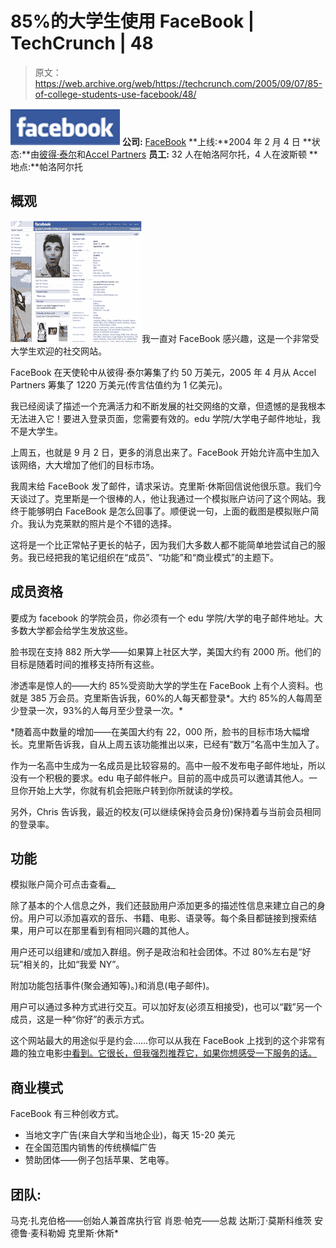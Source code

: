 # 85%的大学生使用 FaceBook | TechCrunch | 48

> 原文：<https://web.archive.org/web/https://techcrunch.com/2005/09/07/85-of-college-students-use-facebook/48/>

![FaceBook](img/18947429aa5a3a2f8ae387cd49bb55ea.png) **公司:** [FaceBook](https://web.archive.org/web/20180305191917/http://www.crunchbase.com/company/facebook) 
**上线:**2004 年 2 月 4 日
**状态:**由[彼得·泰尔](https://web.archive.org/web/20180305191917/http://en.wikipedia.org/wiki/Peter_Thiel)和[Accel Partners](https://web.archive.org/web/20180305191917/http://www.accel.com/)
**员工:** 32 人在帕洛阿尔托，4 人在波斯顿
**地点:**帕洛阿尔托

## 概观

![](img/c46411f49a9fcd1f575d526a27104db2.png)我一直对 FaceBook 感兴趣，这是一个非常受大学生欢迎的社交网站。

FaceBook 在天使轮中从彼得·泰尔筹集了约 50 万美元，2005 年 4 月从 Accel Partners 筹集了 1220 万美元(传言估值约为 1 亿美元)。

我已经阅读了描述一个充满活力和不断发展的社交网络的文章，但遗憾的是我根本无法进入它！要进入登录页面，您需要有效的。edu 学院/大学电子邮件地址，我不是大学生。

上周五，也就是 9 月 2 日，更多的消息出来了。FaceBook 开始允许高中生加入该网络，大大增加了他们的目标市场。

我周末给 FaceBook 发了邮件，请求采访。克里斯·休斯回信说他很乐意。我们今天谈过了。克里斯是一个很棒的人，他让我通过一个模拟账户访问了这个网站。我终于能够明白 FaceBook 是怎么回事了。顺便说一句，上面的截图是模拟账户简介。我认为克莱默的照片是个不错的选择。

这将是一个比正常帖子更长的帖子，因为我们大多数人都不能简单地尝试自己的服务。我已经把我的笔记组织在“成员”、“功能”和“商业模式”的主题下。

## 成员资格

要成为 facebook 的学院会员，你必须有一个 edu 学院/大学的电子邮件地址。大多数大学都会给学生发放这些。

脸书现在支持 882 所大学——如果算上社区大学，美国大约有 2000 所。他们的目标是随着时间的推移支持所有这些。

渗透率是惊人的——大约 85%受资助大学的学生在 FaceBook 上有个人资料。也就是 385 万会员。克里斯告诉我，60%的人每天都登录*。大约 85%的人每周至少登录一次，93%的人每月至少登录一次。*

 *随着高中数量的增加——在美国大约有 22，000 所，脸书的目标市场大幅增长。克里斯告诉我，自从上周五该功能推出以来，已经有“数万”名高中生加入了。

作为一名高中生成为一名成员是比较容易的。高中一般不发布电子邮件地址，所以没有一个积极的要求。edu 电子邮件帐户。目前的高中成员可以邀请其他人。一旦你开始上大学，你就有机会把账户转到你所就读的学校。

另外，Chris 告诉我，最近的校友(可以继续保持会员身份)保持着与当前会员相同的登录率。

## 功能

模拟账户简介可点击查看[。](https://web.archive.org/web/20180305191917/http://facebook.com/p.php?id=11752&l=732749925d)

除了基本的个人信息之外，我们还鼓励用户添加更多的描述性信息来建立自己的身份。用户可以添加喜欢的音乐、书籍、电影、语录等。每个条目都链接到搜索结果，用户可以在那里看到有相同兴趣的其他人。

用户还可以组建和/或加入群组。例子是政治和社会团体。不过 80%左右是“好玩”相关的，比如“我爱 NY”。

附加功能包括事件(聚会通知等)。)和消息(电子邮件)。

用户可以通过多种方式进行交互。可以加好友(必须互相接受)，也可以“戳”另一个成员，这是一种“你好”的表示方式。

这个网站最大的用途似乎是约会……你可以从我在 FaceBook 上找到的这个非常有趣的独立电影[中看到。它很长，但我强烈推荐它，如果你想感受一下服务的话。](https://web.archive.org/web/20180305191917/http://www.frostedworld.com/Facebook.mov)

## 商业模式

FaceBook 有三种创收方式。

*   当地文字广告(来自大学和当地企业)，每天 15-20 美元
*   在全国范围内销售的传统横幅广告
*   赞助团体——例子包括苹果、艺电等。

## 团队:

马克·扎克伯格——创始人兼首席执行官
肖恩·帕克——总裁
达斯汀·莫斯科维茨
安德鲁·麦科勒姆
克里斯·休斯*